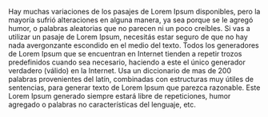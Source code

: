 Hay muchas variaciones de los pasajes de Lorem Ipsum disponibles, pero la mayoría sufrió alteraciones en alguna manera, ya sea porque se le agregó humor, o palabras aleatorias
que no parecen ni un poco creíbles. Si vas a utilizar un pasaje de Lorem Ipsum, necesitás estar seguro de que no hay nada avergonzante escondido en el medio del texto. Todos
los generadores de Lorem Ipsum que se encuentran en Internet tienden a repetir trozos predefinidos cuando sea necesario, haciendo a este el único generador verdadero (válido) en
la Internet. Usa un diccionario de mas de 200 palabras provenientes del latín, combinadas con estructuras muy útiles de sentencias, para generar texto de Lorem Ipsum que
parezca razonable. Este Lorem Ipsum generado siempre estará libre de repeticiones, humor agregado o palabras no características del lenguaje, etc.
